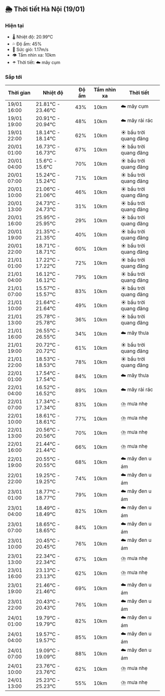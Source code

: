 ## 🌦️ Thời tiết Hà Nội (19/01)

### Hiện tại

- 🌡️ Nhiệt độ: 20.99℃
- 💦 Độ ẩm: 45%
- 💨 Sức gió: 1.17m/s
- 👁️ Tầm nhìn xa: 10km
- ☂️ Thời tiết: ☁️ mây cụm

### Sắp tới

| Thời gian | Nhiệt độ | Độ ẩm | Tầm nhìn xa | Thời tiết |
| --- | --- | --- | --- | --- |
| 19/01 16:00 | 21.81℃ - 23.46℃ | 43% | 10km | ☁️ mây cụm |
| 19/01 19:00 | 20.91℃ - 20.94℃ | 48% | 10km | ☁️ mây rải rác |
| 19/01 22:00 | 18.14℃ - 18.14℃ | 62% | 10km | ☀️ bầu trời quang đãng |
| 20/01 01:00 | 16.73℃ - 16.73℃ | 67% | 10km | ☀️ bầu trời quang đãng |
| 20/01 04:00 | 15.6℃ - 15.6℃ | 70% | 10km | ☀️ bầu trời quang đãng |
| 20/01 07:00 | 15.24℃ - 15.24℃ | 71% | 10km | ☀️ bầu trời quang đãng |
| 20/01 10:00 | 21.06℃ - 21.06℃ | 46% | 10km | ☀️ bầu trời quang đãng |
| 20/01 13:00 | 24.73℃ - 24.73℃ | 31% | 10km | ☀️ bầu trời quang đãng |
| 20/01 16:00 | 25.95℃ - 25.95℃ | 29% | 10km | ☀️ bầu trời quang đãng |
| 20/01 19:00 | 21.35℃ - 21.35℃ | 40% | 10km | ☀️ bầu trời quang đãng |
| 20/01 22:00 | 18.71℃ - 18.71℃ | 60% | 10km | ☀️ bầu trời quang đãng |
| 21/01 01:00 | 17.22℃ - 17.22℃ | 72% | 10km | ☀️ bầu trời quang đãng |
| 21/01 04:00 | 16.12℃ - 16.12℃ | 79% | 10km | ☀️ bầu trời quang đãng |
| 21/01 07:00 | 15.57℃ - 15.57℃ | 83% | 10km | ☀️ bầu trời quang đãng |
| 21/01 10:00 | 21.64℃ - 21.64℃ | 49% | 10km | ☀️ bầu trời quang đãng |
| 21/01 13:00 | 25.78℃ - 25.78℃ | 36% | 10km | ☀️ bầu trời quang đãng |
| 21/01 16:00 | 26.55℃ - 26.55℃ | 34% | 10km | ☁️ mây thưa |
| 21/01 19:00 | 20.72℃ - 20.72℃ | 61% | 10km | ☀️ bầu trời quang đãng |
| 21/01 22:00 | 18.53℃ - 18.53℃ | 78% | 10km | ☀️ bầu trời quang đãng |
| 22/01 01:00 | 17.54℃ - 17.54℃ | 84% | 10km | ☁️ mây thưa |
| 22/01 04:00 | 16.52℃ - 16.52℃ | 89% | 10km | ☁️ mây rải rác |
| 22/01 07:00 | 17.34℃ - 17.34℃ | 83% | 10km | ⛈️ mưa nhẹ |
| 22/01 10:00 | 18.61℃ - 18.61℃ | 77% | 10km | ⛈️ mưa nhẹ |
| 22/01 13:00 | 20.56℃ - 20.56℃ | 70% | 10km | ⛈️ mưa nhẹ |
| 22/01 16:00 | 21.44℃ - 21.44℃ | 66% | 10km | ⛈️ mưa nhẹ |
| 22/01 19:00 | 20.55℃ - 20.55℃ | 68% | 10km | ☁️ mây đen u ám |
| 22/01 22:00 | 19.25℃ - 19.25℃ | 74% | 10km | ☁️ mây đen u ám |
| 23/01 01:00 | 18.77℃ - 18.77℃ | 79% | 10km | ☁️ mây đen u ám |
| 23/01 04:00 | 18.49℃ - 18.49℃ | 82% | 10km | ☁️ mây đen u ám |
| 23/01 07:00 | 18.65℃ - 18.65℃ | 84% | 10km | ☁️ mây đen u ám |
| 23/01 10:00 | 20.45℃ - 20.45℃ | 76% | 10km | ☁️ mây đen u ám |
| 23/01 13:00 | 22.34℃ - 22.34℃ | 67% | 10km | ⛈️ mưa nhẹ |
| 23/01 16:00 | 23.13℃ - 23.13℃ | 62% | 10km | ⛈️ mưa nhẹ |
| 23/01 19:00 | 21.46℃ - 21.46℃ | 69% | 10km | ☁️ mây đen u ám |
| 23/01 22:00 | 20.43℃ - 20.43℃ | 76% | 10km | ☁️ mây đen u ám |
| 24/01 01:00 | 19.79℃ - 19.79℃ | 82% | 10km | ☁️ mây đen u ám |
| 24/01 04:00 | 19.57℃ - 19.57℃ | 85% | 10km | ☁️ mây đen u ám |
| 24/01 07:00 | 19.09℃ - 19.09℃ | 88% | 10km | ☁️ mây đen u ám |
| 24/01 10:00 | 23.76℃ - 23.76℃ | 62% | 10km | ⛈️ mưa nhẹ |
| 24/01 13:00 | 25.23℃ - 25.23℃ | 55% | 10km | ⛈️ mưa nhẹ |
